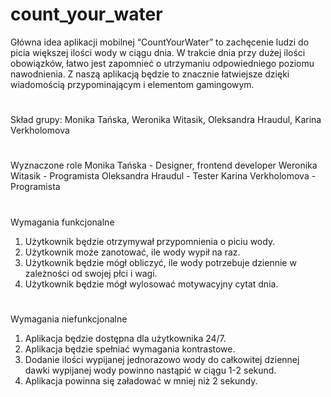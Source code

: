 # count_your_water
Główna idea aplikacji mobilnej “CountYourWater” to zachęcenie ludzi do picia większej ilości wody w ciągu dnia. W trakcie dnia przy dużej ilości obowiązków, łatwo jest zapomnieć o utrzymaniu odpowiedniego poziomu nawodnienia. Z naszą aplikacją będzie to znacznie łatwiejsze dzięki wiadomością przypominającym i elementom gamingowym.
#
Skład grupy:
Monika Tańska,
Weronika Witasik,
Oleksandra Hraudul,
Karina Verkholomova
#
Wyznaczone role
Monika Tańska - Designer, frontend developer
Weronika Witasik - Programista
Oleksandra Hraudul - Tester
Karina Verkholomova - Programista
#
Wymagania funkcjonalne
1. Użytkownik będzie otrzymywał przypomnienia o piciu wody.
2. Użytkownik może zanotować, ile wody wypił na raz.
3. Użytkownik będzie mógł obliczyć, ile wody potrzebuje dziennie w zależności od swojej płci i wagi.
4. Użytkownik będzie mógł wylosować motywacyjny cytat dnia.
#
Wymagania niefunkcjonalne
1. Aplikacja będzie dostępna dla użytkownika 24/7.
2. Aplikacja będzie spełniać wymagania kontrastowe.
3. Dodanie ilości wypijanej jednorazowo wody do całkowitej dziennej dawki wypijanej wody powinno nastąpić w ciągu 1-2 sekund.
4. Aplikacja powinna się załadować w mniej niż 2 sekundy.
